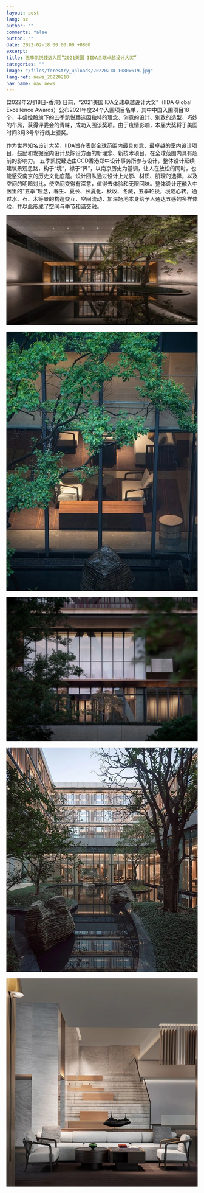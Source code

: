 ```yaml
---
layout: post
lang: sc
author: ""
comments: false
button: ""
date: 2022-02-18 00:00:00 +0800
excerpt:
title: 五季凯悦臻选入围“2021美国 IIDA全球卓越设计大奖”
categories: ""
image: "/files/forestry_uploads/20220218-1080x619.jpg"
lang-ref: news_20220218
nav_name: nav_news
---
```


(2022年2月18日-香港) 日前，“2021美国IIDA全球卓越设计大奖”（IIDA Global Excellence Awards）公布2021年度24个入围项目名单，其中中国入围项目18个，丰盛控股旗下的五季凯悦臻选因独特的理念、创意的设计、别致的造型、巧妙的布局，获得评委会的青睐，成功入围该奖项。由于疫情影响，本届大奖将于美国时间3月3号举行线上颁奖。

作为世界知名设计大奖，IIDA旨在表彰全球范围内最具创意、最卓越的室内设计项目，鼓励和发掘室内设计及陈设方面的新理念、新技术项目，在全球范围内具有超前的影响力。
五季凯悦臻选由CCD香港郑中设计事务所参与设计，整体设计延续建筑景观思路，构于“境”，襟于“界”，以南京历史为基调，让人在放松的同时，也能感受南京的历史文化底蕴。设计团队通过设计上光影、材质、肌理的选择，以及空间的明暗对比，使空间变得有深意，值得去体验和无限回味。整体设计还融入中医里的“五季”理念，春生、夏长、长夏化、秋收、冬藏，五季轮换，境随心转，通过水、石、木等景的构造交互、空间流动，加深场地本身给予人通达五感的多样体验，并以此形成了空间与季节和谐交融。

![](/files/forestry_uploads/20220218-1080x619.jpg)

![](/files/forestry_uploads/20220218-700x947.jpg)

![](/files/forestry_uploads/20220218-1080x810.jpg)

![](/files/forestry_uploads/20220218-700x820.jpg)

![](/files/forestry_uploads/20220218-1080x1174.jpg)